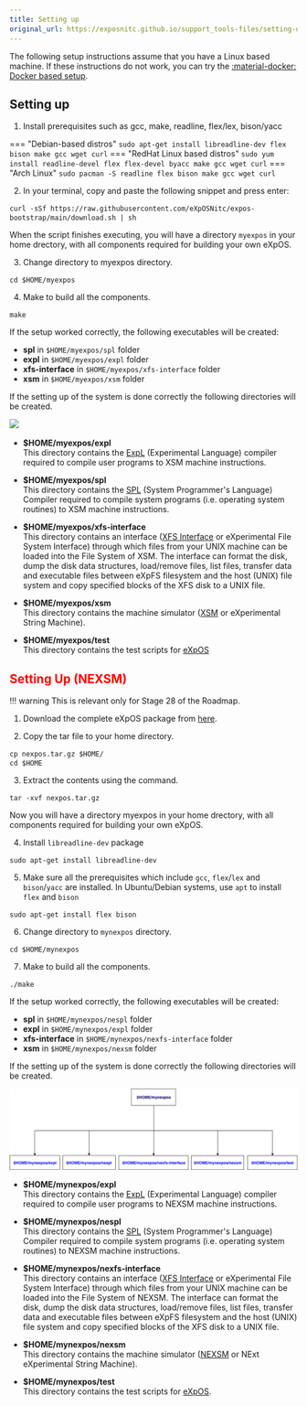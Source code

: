 ```yaml
---
title: Setting up
original_url: https://exposnitc.github.io/support_tools-files/setting-up.html
---
```

The following setup instructions assume that you have a Linux based machine.
If these instructions do not work, you can try the [:material-docker: Docker based setup](./docker-setup.md). 

## Setting up

1) Install prerequisites such as gcc, make, readline, flex/lex, bison/yacc

=== "Debian-based distros"
    ```
    sudo apt-get install libreadline-dev flex bison make gcc wget curl
    ```
=== "RedHat Linux based distros"
    ```
    sudo yum install readline-devel flex flex-devel byacc make gcc wget curl
    ```
=== "Arch Linux"
    ```
    sudo pacman -S readline flex bison make gcc wget curl
    ```

2) In your terminal, copy and paste the following snippet and press enter:
```
curl -sSf https://raw.githubusercontent.com/eXpOSNitc/expos-bootstrap/main/download.sh | sh
```

When the script finishes executing, you will have a directory `myexpos` in your home drectory, with all components required for building your own eXpOS.

3) Change directory to myexpos directory.

```
cd $HOME/myexpos 
```

4) Make to build all the components.

```
make
```

If the setup worked correctly, the following executables will be created:

- **spl** in `$HOME/myexpos/spl` folder
- **expl** in `$HOME/myexpos/expl` folder
- **xfs-interface** in `$HOME/myexpos/xfs-interface` folder
- **xsm** in `$HOME/myexpos/xsm` folder

If the setting up of the system is done correctly the following directories will be created.

![](../assets/img/xsm_folders.png)

-   **$HOME/myexpos/expl**  
    This directory contains the [ExpL](./expl.md) (Experimental Language) compiler required to compile user programs to XSM machine instructions.
  
-   **$HOME/myexpos/spl**  
    This directory contains the [SPL](./spl.md) (System Programmer's Language) Compiler required to compile system programs (i.e. operating system routines) to XSM machine instructions.
  
-   **$HOME/myexpos/xfs-interface**  
    This directory contains an interface ([XFS Interface](./xfs-interface.md) or eXperimental File System Interface) through which files from your UNIX machine can be loaded into the File System of XSM. The interface can format the disk, dump the disk data structures, load/remove files, list files, transfer data and executable files between eXpFS filesystem and the host (UNIX) file system and copy specified blocks of the XFS disk to a UNIX file.
  
-   **$HOME/myexpos/xsm**  
    This directory contains the machine simulator ([XSM](./xsm-simulator.md) or eXperimental String Machine).
  
-   **$HOME/myexpos/test**  
    This directory contains the test scripts for [eXpOS](../os-spec/index.md)



## <span style="color:red">Setting Up (NEXSM)</span>

!!! warning
    This is relevant only for Stage 28 of the Roadmap.

1) Download the complete eXpOS package from [here](https://github.com/eXpOSNitc/eXpOSNitc.github.io/raw/master/package/nexpos.tar.gz).

2) Copy the tar file to your home directory.
```
cp nexpos.tar.gz $HOME/
cd $HOME
```

3) Extract the contents using the command.
```
tar -xvf nexpos.tar.gz 
```

Now you will have a directory myexpos in your home drectory, with all components required for building your own eXpOS.

4) Install `libreadline-dev` package 
```
sudo apt-get install libreadline-dev 
```

5) Make sure all the prerequisites which include `gcc`, `flex`/`lex` and `bison`/`yacc` are installed. In Ubuntu/Debian systems, use `apt` to install `flex` and `bison`
```
sudo apt-get install flex bison 
```

6) Change directory to `mynexpos` directory.
```
cd $HOME/mynexpos 
```

7) Make to build all the components.
```
./make
```

If the setup worked correctly, the following executables will be created:

- **spl** in `$HOME/mynexpos/nespl` folder
- **expl** in `$HOME/mynexpos/expl` folder
- **xfs-interface** in `$HOME/mynexpos/nexfs-interface` folder
- **xsm** in `$HOME/mynexpos/nexsm` folder

If the setting up of the system is done correctly the following directories will be created.


![](../assets/img/nexsm_folders.png)

-   **$HOME/mynexpos/expl**  
    This directory contains the [ExpL](./expl.md) (Experimental Language) compiler required to compile user programs to NEXSM machine instructions.
  
-   **$HOME/mynexpos/nespl**  
    This directory contains the [SPL](./spl.md) (System Programmer's Language) Compiler required to compile system programs (i.e. operating system routines) to NEXSM machine instructions.
  
-   **$HOME/mynexpos/nexfs-interface**  
    This directory contains an interface ([XFS Interface](./xfs-interface.md) or eXperimental File System Interface) through which files from your UNIX machine can be loaded into the File System of NEXSM. The interface can format the disk, dump the disk data structures, load/remove files, list files, transfer data and executable files between eXpFS filesystem and the host (UNIX) file system and copy specified blocks of the XFS disk to a UNIX file.
  
-   **$HOME/mynexpos/nexsm**  
    This directory contains the machine simulator ([NEXSM](./xsm-simulator.md) or NExt eXperimental String Machine).
  
-   **$HOME/mynexpos/test**  
    This directory contains the test scripts for [eXpOS](../os-spec/index.md).